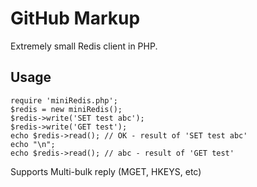 GitHub Markup
=============

Extremely small Redis client in PHP.

Usage
-------

    require 'miniRedis.php';
    $redis = new miniRedis();
    $redis->write('SET test abc');
    $redis->write('GET test');
    echo $redis->read(); // OK - result of 'SET test abc'
    echo "\n";
    echo $redis->read(); // abc - result of 'GET test'

Supports Multi-bulk reply (MGET, HKEYS, etc)